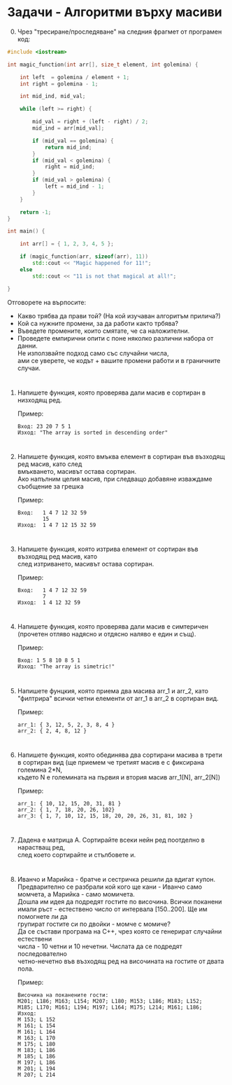 # **Задачи - Алгоритми върху масиви**

0. Чрез "тресиране/проследяване" на следния фрагмет от програмен код:

```C++
#include <iostream>

int magic_function(int arr[], size_t element, int golemina) {

    int left  = golemina / element + 1;
    int right = golemina - 1;

    int mid_ind, mid_val;

    while (left >= right) {

        mid_val = right + (left - right) / 2;
        mid_ind = arr[mid_val];

        if (mid_val == golemina) {
            return mid_ind;
        }
        if (mid_val < golemina) {
            right = mid_ind;
        }
        if (mid_val > golemina) {
            left = mid_ind - 1;
        }
    }

    return -1;
}

int main() {

    int arr[] = { 1, 2, 3, 4, 5 };

    if (magic_function(arr, sizeof(arr), 11))
        std::cout << "Magic happened for 11!";
    else
        std::cout << "11 is not that magical at all!";

}
```


Отговорете на върпосите:
- Какво трябва да прави той? (На кой изучаван алгоритъм прилича?)
- Кой са нужните промени, за да работи както трбява?
- Въведете промените, които смятате, че са наложителни.
- Проведете eмпирични опити с поне няколко различни набора от данни.<br> Не използвайте подход само със случайни числа,<br> ами се уверете, че кодът + вашите промени работи и в граничните случаи.
#
1. Напишете функция, която проверява дали масив е сортиран в низходящ ред.<br>

    Пример:
    ```
    Вход: 23 20 7 5 1
    Изход: "The array is sorted in descending order"
    ```
#

2. Напишете функция, която вмъква елемент в сортиран във възходящ ред масив, като след<br>
вмъкването, масивът остава сортиран.<br>
Ако напълним целия масив, при следващо добавяне изваждаме съобщение за грешка<br>

    Пример:
    ```
    Вход:   1 4 7 12 32 59
            15
    Изход:  1 4 7 12 15 32 59
    ```
#

3. Напишете функция, която изтрива елемент от сортиран във възходящ ред масив, като<br>
след изтриването, масивът остава сортиран.<br>

    Пример:
    ```
    Вход:   1 4 7 12 32 59
            7
    Изход:  1 4 12 32 59
    ```
#

4. Напишете функция, която проверява дали масив е симтеричен<br>
(прочетен отляво надясно и отдясно наляво е един и същ).<br>

    Пример:
    ```
    Вход: 1 5 8 10 8 5 1
    Изход: "The array is simetric!"
    ```
#

5. Напишете фунцкия, която приема два масива arr_1 и arr_2, като<br>
"филтрира" всички четни елементи от arr_1 в arr_2 в сортиран вид.<br>

    Пример:
    ```
    arr_1: { 3, 12, 5, 2, 3, 8, 4 }
    arr_2: { 2, 4, 8, 12 }
    ```
#

6. Напишете функция, която обединява два сортирани масива в трети<br>
в сортиран вид (ще приемем че третият масив е с фиксирана големина 2*N,<br>
където N е големината на първия и втория масив arr_1[N], arr_2[N])<br>

    Пример:
    ```
    arr_1: { 10, 12, 15, 20, 31, 81 }
    arr_2: { 1, 7, 18, 20, 26, 102}
    arr_3: { 1, 7, 10, 12, 15, 18, 20, 20, 26, 31, 81, 102 }
    ```
#

7. Дадена е матрица А. Сортирайте всеки нейн ред поотделно в нарастващ ред,<br>
след което сортирайте и стълбовете и.<br>
#

8. Иванчо и Марийка - братче и сестричка решили да вдигат купон.<br>
Предварително се разбрали кой кого ще кани - Иванчо само момчета, а Марийка - само момичета.<br>
Дошла им идея да подредят гостите по височина. Всички поканени<br>
имали ръст - естествено число от интервала [150..200]. Ще им помогнете ли да<br>
групират гостите си по двойки - момче с момиче?<br>
Да се състави програма на C++, чрез която се генерират случайни естествени<br>
числа - 10 четни и 10 нечетни. Числата да се подредят последователно<br>
четно-нечетно във възходящ ред на височината на гостите от двата пола.<br>

    Пример:
    ```
    Височина на поканените гости:
    M201; L186; M163; L154; M207; L180; M153; L186; M183; L152;
    M185; L170; M161; L194; M197; L164; M175; L214; M161; L186;
    Изход:
    M 153; L 152
    M 161; L 154
    M 161; L 164
    M 163; L 170
    M 175; L 180
    M 183; L 186
    M 185; L 186
    M 197; L 186
    M 201; L 194
    M 207; L 214
    ```
#

